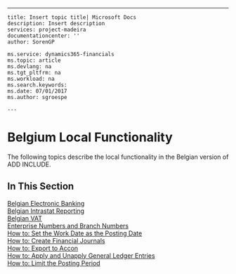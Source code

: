 ---
    title: Insert topic title| Microsoft Docs
    description: Insert description
    services: project-madeira
    documentationcenter: ''
    author: SorenGP

    ms.service: dynamics365-financials
    ms.topic: article
    ms.devlang: na
    ms.tgt_pltfrm: na
    ms.workload: na
    ms.search.keywords:
    ms.date: 07/01/2017
    ms.author: sgroespe

    ---
# Belgium Local Functionality
The following topics describe the local functionality in the Belgian version of ADD INCLUDE<!--[!INCLUDE[navnow](../../includes/navnow_md.md)]-->.  
  
## In This Section  
 [Belgian Electronic Banking](../FullExperience/belgian-electronic-banking.md)  
  [Belgian Intrastat Reporting](../FullExperience/belgian-intrastat-reporting.md)  
  [Belgian VAT](../FullExperience/belgian-vat.md)  
  [Enterprise Numbers and Branch Numbers](../FullExperience/enterprise-numbers-and-branch-numbers.md)  
  [How to: Set the Work Date as the Posting Date](../FullExperience/how-to-set-the-work-date-as-the-posting-date.md)  
  [How to: Create Financial Journals](../FullExperience/how-to-create-financial-journals.md)  
  [How to: Export to Accon](../FullExperience/how-to-export-to-accon.md)  
  [How to: Apply and Unapply General Ledger Entries](../FullExperience/how-to-apply-and-unapply-general-ledger-entries.md)  
  [How to: Limit the Posting Period](../FullExperience/how-to-limit-the-posting-period.md)